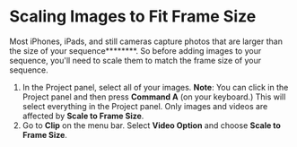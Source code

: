 # Scaling Images to Fit Frame Size

Most iPhones, iPads, and still cameras capture photos that are larger than the size of your sequence********. So before adding images to your sequence, you'll need to scale them to match the frame size of your sequence.

1. In the Project panel, select all of your images. **Note**: You can click in the Project panel and then press **Command A** \(on your keyboard.\) This will select everything in the Project panel. Only images and videos are affected by **Scale to Frame Size**.
2. Go to **Clip** on the menu bar. Select **Video Option** and choose **Scale to Frame Size**.



